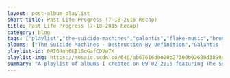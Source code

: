 ```yaml
---
layout: post-album-playlist
short-title: Past Life Progress (7-18-2015 Recap)
title: Past Life Progress (7-18-2015 Recap)
category: blog
tags: ["playlist","the-suicide-machines","galantis","flake-music","broncho","m.-ward","tame-impala","the-maccabees","afi","against-me!","dead-kennedys","francisco-the-man","john-cooper-clarke","calvin-harris,-big-sean","godsmack","tame-impala","public-enemy","good-old-war","ratatat","against-me!","m.-ward","the-suicide-machines","galantis","afi","iron-&-wine","freelance-whales","m.-ward","against-me!","tame-impala","godsmack","dead-kennedys","afi","the-suicide-machines","the-maccabees","tame-impala","m.-ward","afi","galantis","good-old-war","against-me!","flake-music","godsmack","francisco-the-man","flake-music","ratatat","calvin-harris","francisco-the-man","m.-ward","against-me!","flake-music","tame-impala","john-cooper-clarke","francisco-the-man","iron-&-wine","ratatat","broncho","afi","godsmack","calvin-harris,-alesso,-hurts","broncho","public-enemy","the-suicide-machines","m.-ward"]
albums: ["The Suicide Machines - Destruction By Definition","Galantis - Galantis EP","Flake Music - When You Land Here, It's Time to Return (2014 Remix/Remaster)","BRONCHO - Just Enough Hip To Be Woman","M. Ward - Transistor Radio (Deluxe Version)","Tame Impala - Currents","The Maccabees - Given To The Wild","AFI - Burials","Against Me! - Transgender Dysphoria Blues","Dead Kennedys - Plastic Surgery Disasters/In God We Trust, Inc.","Francisco The Man - Loose Ends","John Cooper Clarke - The Very Best Of","Calvin Harris, Big Sean - Motion","Godsmack - Faceless","Tame Impala - Currents","Public Enemy - Man Plans God Laughs","Good Old War - Broken into Better Shape","Ratatat - Magnifique","Against Me! - Transgender Dysphoria Blues","M. Ward - Transistor Radio (Deluxe Version)","The Suicide Machines - Destruction By Definition","Galantis - Galantis EP","AFI - Burials","Iron & Wine - Ghost On Ghost","Freelance Whales - Diluvia","M. Ward - Transistor Radio (Deluxe Version)","Against Me! - Transgender Dysphoria Blues","Tame Impala - Currents","Godsmack - Faceless","Dead Kennedys - Plastic Surgery Disasters/In God We Trust, Inc.","AFI - Burials","The Suicide Machines - Destruction By Definition","The Maccabees - Given To The Wild","Tame Impala - Currents","M. Ward - Transistor Radio (Deluxe Version)","AFI - Burials","Galantis - Galantis EP","Good Old War - Broken into Better Shape","Against Me! - Transgender Dysphoria Blues","Flake Music - When You Land Here, It's Time to Return (2014 Remix/Remaster)","Godsmack - Faceless","Francisco The Man - Loose Ends","Flake Music - When You Land Here, It's Time to Return (2014 Remix/Remaster)","Ratatat - Magnifique","Calvin Harris - Motion","Francisco The Man - Loose Ends","M. Ward - Transistor Radio (Deluxe Version)","Against Me! - Transgender Dysphoria Blues","Flake Music - When You Land Here, It's Time to Return (2014 Remix/Remaster)","Tame Impala - Currents","John Cooper Clarke - The Very Best Of","Francisco The Man - Loose Ends","Iron & Wine - Ghost On Ghost","Ratatat - Magnifique","BRONCHO - Just Enough Hip To Be Woman","AFI - Burials","Godsmack - Faceless","Calvin Harris, Alesso, Hurts - Motion","BRONCHO - Just Enough Hip To Be Woman","Public Enemy - Man Plans God Laughs","The Suicide Machines - Destruction By Definition","M. Ward - Transistor Radio (Deluxe Version)"]
playlist-id: 0RI64oh6KB1SqGafCDVw7K
playlist-img: https://mosaic.scdn.co/640/ab67616d0000b27300b02680d3890ef1ff28cdb8ab67616d0000b273430a957f6425aa6db629565cab67616d0000b273abbf69eba8901e89ff7ebdfcab67616d0000b273e4358b61c39aaba009640686
summary: "A playlist of albums I created on 09-02-2015 featuring The Suicide Machines, Galantis, Flake Music, BRONCHO, M. Ward, Tame Impala, The Maccabees, AFI, Against Me!, Dead Kennedys, Francisco The Man, John Cooper Clarke, Calvin Harris, Big Sean, Godsmack, Tame Impala, Public Enemy, Good Old War, Ratatat, Against Me!, M. Ward, The Suicide Machines, Galantis, AFI, Iron & Wine, Freelance Whales, M. Ward, Against Me!, Tame Impala, Godsmack, Dead Kennedys, AFI, The Suicide Machines, The Maccabees, Tame Impala, M. Ward, AFI, Galantis, Good Old War, Against Me!, Flake Music, Godsmack, Francisco The Man, Flake Music, Ratatat, Calvin Harris, Francisco The Man, M. Ward, Against Me!, Flake Music, Tame Impala, John Cooper Clarke, Francisco The Man, Iron & Wine, Ratatat, BRONCHO, AFI, Godsmack, Calvin Harris, Alesso, Hurts, BRONCHO, Public Enemy, The Suicide Machines, and M. Ward."
---
```

